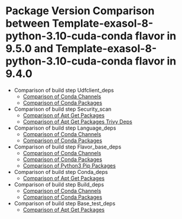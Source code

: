 # Package Version Comparison between Template-exasol-8-python-3.10-cuda-conda flavor in 9.5.0 and Template-exasol-8-python-3.10-cuda-conda flavor in 9.4.0

- Comparison of build step Udfclient_deps
  - [Comparison of Conda Channels](udfclient_deps/conda_channels_diff.md)
  - [Comparison of Conda Packages](udfclient_deps/conda_packages_diff.md)
- Comparison of build step Security_scan
  - [Comparison of Apt Get Packages](security_scan/apt_get_packages_diff.md)
  - [Comparison of Apt Get Packages Trivy Deps](security_scan/apt_get_packages_trivy_deps_diff.md)
- Comparison of build step Language_deps
  - [Comparison of Conda Channels](language_deps/conda_channels_diff.md)
  - [Comparison of Conda Packages](language_deps/conda_packages_diff.md)
- Comparison of build step Flavor_base_deps
  - [Comparison of Conda Channels](flavor_base_deps/conda_channels_diff.md)
  - [Comparison of Conda Packages](flavor_base_deps/conda_packages_diff.md)
  - [Comparison of Python3 Pip Packages](flavor_base_deps/python3_pip_packages_diff.md)
- Comparison of build step Conda_deps
  - [Comparison of Apt Get Packages](conda_deps/apt_get_packages_diff.md)
- Comparison of build step Build_deps
  - [Comparison of Conda Channels](build_deps/conda_channels_diff.md)
  - [Comparison of Conda Packages](build_deps/conda_packages_diff.md)
- Comparison of build step Base_test_deps
  - [Comparison of Apt Get Packages](base_test_deps/apt_get_packages_diff.md)
